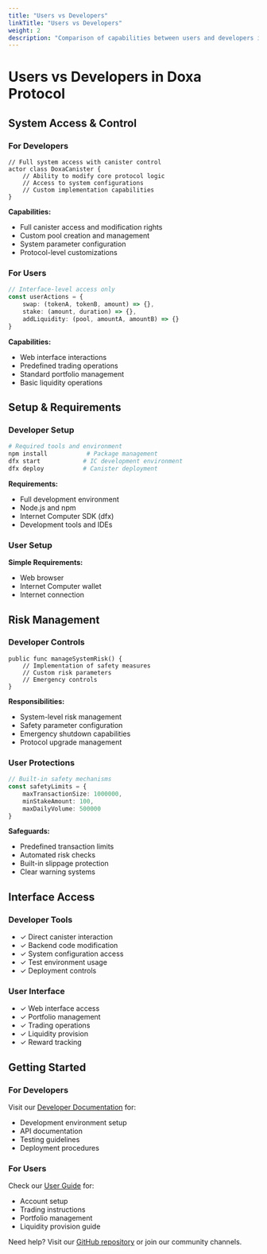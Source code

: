 ```yaml
---
title: "Users vs Developers"
linkTitle: "Users vs Developers"
weight: 2
description: "Comparison of capabilities between users and developers in the Doxa Protocol"
---
```


# Users vs Developers in Doxa Protocol

## System Access & Control

### For Developers
```motoko
// Full system access with canister control
actor class DoxaCanister {
    // Ability to modify core protocol logic
    // Access to system configurations
    // Custom implementation capabilities
}
```

**Capabilities:**
- Full canister access and modification rights
- Custom pool creation and management
- System parameter configuration
- Protocol-level customizations

### For Users
```typescript
// Interface-level access only
const userActions = {
    swap: (tokenA, tokenB, amount) => {},
    stake: (amount, duration) => {},
    addLiquidity: (pool, amountA, amountB) => {}
}
```

**Capabilities:**
- Web interface interactions
- Predefined trading operations
- Standard portfolio management
- Basic liquidity operations

## Setup & Requirements

### Developer Setup
```bash
# Required tools and environment
npm install           # Package management
dfx start            # IC development environment
dfx deploy           # Canister deployment
```

**Requirements:**
- Full development environment
- Node.js and npm
- Internet Computer SDK (dfx)
- Development tools and IDEs

### User Setup
**Simple Requirements:**
- Web browser
- Internet Computer wallet
- Internet connection

## Risk Management

### Developer Controls
```motoko
public func manageSystemRisk() {
    // Implementation of safety measures
    // Custom risk parameters
    // Emergency controls
}
```

**Responsibilities:**
- System-level risk management
- Safety parameter configuration
- Emergency shutdown capabilities
- Protocol upgrade management

### User Protections
```typescript
// Built-in safety mechanisms
const safetyLimits = {
    maxTransactionSize: 1000000,
    minStakeAmount: 100,
    maxDailyVolume: 500000
}
```

**Safeguards:**
- Predefined transaction limits
- Automated risk checks
- Built-in slippage protection
- Clear warning systems

## Interface Access

### Developer Tools
- ✓ Direct canister interaction
- ✓ Backend code modification
- ✓ System configuration access
- ✓ Test environment usage
- ✓ Deployment controls

### User Interface
- ✓ Web interface access
- ✓ Portfolio management
- ✓ Trading operations
- ✓ Liquidity provision
- ✓ Reward tracking

## Getting Started

### For Developers
Visit our [Developer Documentation](/docs/developer-guide) for:
- Development environment setup
- API documentation
- Testing guidelines
- Deployment procedures

### For Users
Check our [User Guide](/docs/user-guide) for:
- Account setup
- Trading instructions
- Portfolio management
- Liquidity provision guide

Need help? Visit our [GitHub repository](https://github.com/DoxaFoundation/doxa-v3) or join our community channels. 